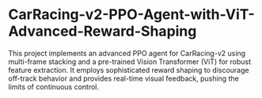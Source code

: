 # CarRacing-v2-PPO-Agent-with-ViT-Advanced-Reward-Shaping
This project implements an advanced PPO agent for CarRacing-v2 using multi-frame stacking and a pre-trained Vision Transformer (ViT) for robust feature extraction. It employs sophisticated reward shaping to discourage off-track behavior and provides real-time visual feedback, pushing the limits of continuous control.
